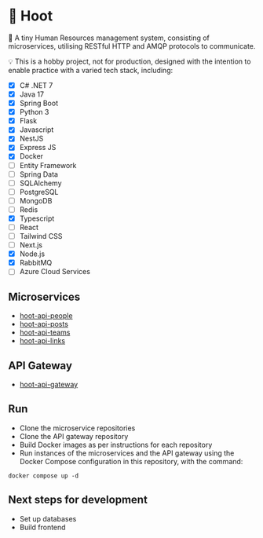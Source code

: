 # 🦉 Hoot
🌱 A tiny Human Resources management system, consisting of microservices, utilising RESTful HTTP and AMQP protocols to communicate.

💡 This is a hobby project, not for production, designed with the intention to enable practice with a varied tech stack, including:
- [x] C# .NET 7
- [x] Java 17
- [x] Spring Boot
- [x] Python 3
- [x] Flask
- [x] Javascript
- [x] NestJS
- [x] Express JS
- [x] Docker
- [ ] Entity Framework
- [ ] Spring Data
- [ ] SQLAlchemy
- [ ] PostgreSQL
- [ ] MongoDB
- [ ] Redis
- [x] Typescript
- [ ] React
- [ ] Tailwind CSS
- [ ] Next.js
- [x] Node.js
- [x] RabbitMQ
- [ ] Azure Cloud Services

## Microservices
- [hoot-api-people](https://github.com/chrisashwalker/hoot-api-people)
- [hoot-api-posts](https://github.com/chrisashwalker/hoot-api-posts)
- [hoot-api-teams](https://github.com/chrisashwalker/hoot-api-teams)
- [hoot-api-links](https://github.com/chrisashwalker/hoot-api-links)

## API Gateway
- [hoot-api-gateway](https://github.com/chrisashwalker/hoot-api-gateway)

## Run
- Clone the microservice repositories
- Clone the API gateway repository
- Build Docker images as per instructions for each repository
- Run instances of the microservices and the API gateway using the Docker Compose configuration in this repository, with the command:
```
docker compose up -d
```

## Next steps for development
- Set up databases
- Build frontend

